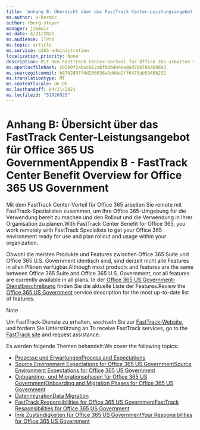 ```yaml
---
title: 'Anhang B: Übersicht über das FastTrack Center-Leistungsangebot für Office 365 US Government'
ms.author: v-bermic
author: rberg-steyer
manager: jimmuir
ms.date: 4/21/2021
ms.audience: ITPro
ms.topic: article
ms.service: o365-administration
localization_priority: None
description: Mit dem FastTrack Center-Vorteil für Office 365 arbeiten Sie remote mit FastTrack-Spezialisten zusammen, um Ihre Office 365-Umgebung für die Verwendung bereit zu machen und den Rollout und die Verwendung in Ihrer Organisation zu planen.
ms.openlocfilehash: cb5b0f2abac012abfd0bd4aae86d70878b368da3
ms.sourcegitcommit: b8762897f4d286636a3dd4e2ff6473ab5346b232
ms.translationtype: MT
ms.contentlocale: de-DE
ms.lasthandoff: 04/21/2021
ms.locfileid: "51926925"
---
```

# <a name="appendix-b---fasttrack-center-benefit-overview-for-office-365-us-government"></a><span data-ttu-id="c8a67-103">Anhang B: Übersicht über das FastTrack Center-Leistungsangebot für Office 365 US Government</span><span class="sxs-lookup"><span data-stu-id="c8a67-103">Appendix B - FastTrack Center Benefit Overview for Office 365 US Government</span></span>

<span data-ttu-id="c8a67-104">Mit dem FastTrack Center-Vorteil für Office 365 arbeiten Sie remote mit FastTrack-Spezialisten zusammen, um Ihre Office 365-Umgebung für die Verwendung bereit zu machen und den Rollout und die Verwendung in Ihrer Organisation zu planen.</span><span class="sxs-lookup"><span data-stu-id="c8a67-104">With FastTrack Center Benefit for Office 365, you work remotely with FastTrack Specialists to get your Office 365 environment ready for use and plan rollout and usage within your organization.</span></span> 
  
<span data-ttu-id="c8a67-105">Obwohl die meisten Produkte und Features zwischen Office 365 Suite und Office 365 U.S. Government identisch sind, sind derzeit nicht alle Features in allen Plänen verfügbar.</span><span class="sxs-lookup"><span data-stu-id="c8a67-105">Although most products and features are the same between Office 365 Suite and Office 365 U.S. Government, not all features are currently available in all plans.</span></span> <span data-ttu-id="c8a67-106">In der [Office 365 US Government-Dienstbeschreibung](https://aka.ms/aboutgovcloud) finden Sie die aktuelle Liste der Features.</span><span class="sxs-lookup"><span data-stu-id="c8a67-106">Review the [Office 365 US Government](https://aka.ms/aboutgovcloud) service description for the most up-to-date list of features.</span></span>

> [!NOTE]
> <span data-ttu-id="c8a67-107">Um FastTrack-Dienste zu erhalten, wechseln Sie zur [FastTrack-Website,](https://go.microsoft.com/fwlink/?linkid=780698) und fordern Sie Unterstützung an.</span><span class="sxs-lookup"><span data-stu-id="c8a67-107">To receive FastTrack services, go to the [FastTrack site](https://go.microsoft.com/fwlink/?linkid=780698) and request assistance.</span></span>  

<span data-ttu-id="c8a67-108">Es werden folgende Themen behandelt:</span><span class="sxs-lookup"><span data-stu-id="c8a67-108">We cover the following topics:</span></span>
- [<span data-ttu-id="c8a67-109">Prozesse und Erwartungen</span><span class="sxs-lookup"><span data-stu-id="c8a67-109">Process and Expectations</span></span>](process-and-expectations.md) 
- [<span data-ttu-id="c8a67-110">Source Environment Expectations for Office 365 US Government</span><span class="sxs-lookup"><span data-stu-id="c8a67-110">Source Environment Expectations for Office 365 US Government</span></span>](US-Gov-appendix-source-environment-expectations.md)   
- [<span data-ttu-id="c8a67-111">Onboarding- und Migrationsphasen für Office 365 US Government</span><span class="sxs-lookup"><span data-stu-id="c8a67-111">Onboarding and Migration Phases for Office 365 US Government</span></span>](US-Gov-appendix-onboarding-and-migration.md)
- [<span data-ttu-id="c8a67-112">Datenmigration</span><span class="sxs-lookup"><span data-stu-id="c8a67-112">Data Migration</span></span>](data-migration.md)    
- [<span data-ttu-id="c8a67-113">FastTrack Responsibilities for Office 365 US Government</span><span class="sxs-lookup"><span data-stu-id="c8a67-113">FastTrack Responsibilities for Office 365 US Government</span></span>](US-Gov-appendix-fasttrack-responsibilities.md)   
- [<span data-ttu-id="c8a67-114">Ihre Zuständigkeiten für Office 365 US Government</span><span class="sxs-lookup"><span data-stu-id="c8a67-114">Your Responsibilities for Office 365 US Government</span></span>](US-Gov-appendix-your-responsibilities.md)    

